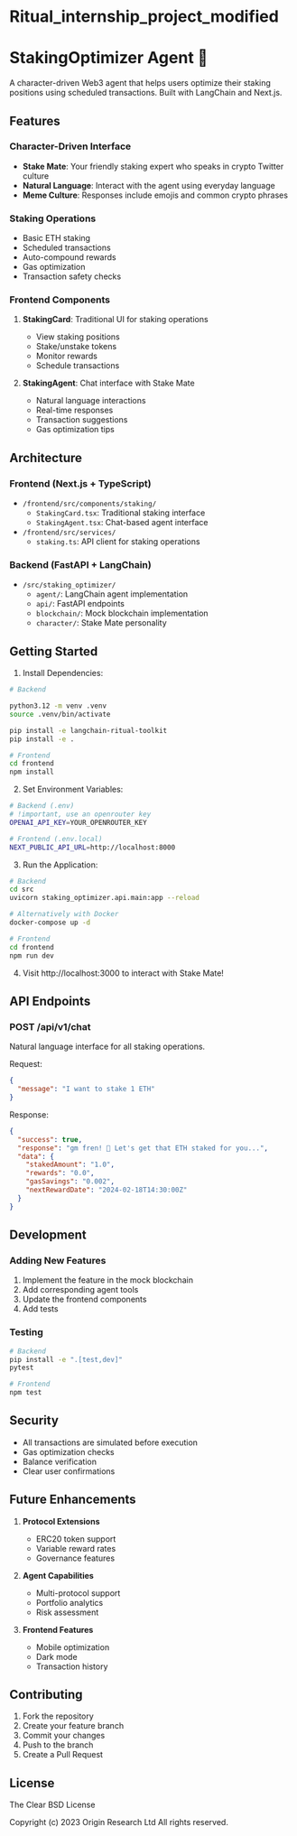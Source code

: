﻿# Ritual_internship_project_modified
# StakingOptimizer Agent 🥩

A character-driven Web3 agent that helps users optimize their staking positions using scheduled transactions. Built with LangChain and Next.js.

## Features

### Character-Driven Interface
- **Stake Mate**: Your friendly staking expert who speaks in crypto Twitter culture
- **Natural Language**: Interact with the agent using everyday language
- **Meme Culture**: Responses include emojis and common crypto phrases

### Staking Operations
- Basic ETH staking
- Scheduled transactions
- Auto-compound rewards
- Gas optimization
- Transaction safety checks

### Frontend Components
1. **StakingCard**: Traditional UI for staking operations
   - View staking positions
   - Stake/unstake tokens
   - Monitor rewards
   - Schedule transactions

2. **StakingAgent**: Chat interface with Stake Mate
   - Natural language interactions
   - Real-time responses
   - Transaction suggestions
   - Gas optimization tips

## Architecture

### Frontend (Next.js + TypeScript)
- `/frontend/src/components/staking/`
  - `StakingCard.tsx`: Traditional staking interface
  - `StakingAgent.tsx`: Chat-based agent interface
- `/frontend/src/services/`
  - `staking.ts`: API client for staking operations

### Backend (FastAPI + LangChain)
- `/src/staking_optimizer/`
  - `agent/`: LangChain agent implementation
  - `api/`: FastAPI endpoints
  - `blockchain/`: Mock blockchain implementation
  - `character/`: Stake Mate personality

## Getting Started

1. Install Dependencies:
```bash
# Backend

python3.12 -m venv .venv
source .venv/bin/activate

pip install -e langchain-ritual-toolkit
pip install -e .

# Frontend
cd frontend
npm install
```

2. Set Environment Variables:
```bash
# Backend (.env)
# !important, use an openrouter key
OPENAI_API_KEY=YOUR_OPENROUTER_KEY

# Frontend (.env.local)
NEXT_PUBLIC_API_URL=http://localhost:8000
```

3. Run the Application:
```bash
# Backend
cd src
uvicorn staking_optimizer.api.main:app --reload

# Alternatively with Docker
docker-compose up -d

# Frontend
cd frontend
npm run dev
```

4. Visit http://localhost:3000 to interact with Stake Mate!

## API Endpoints

### POST /api/v1/chat
Natural language interface for all staking operations.

Request:
```json
{
  "message": "I want to stake 1 ETH"
}
```

Response:
```json
{
  "success": true,
  "response": "gm fren! 🚀 Let's get that ETH staked for you...",
  "data": {
    "stakedAmount": "1.0",
    "rewards": "0.0",
    "gasSavings": "0.002",
    "nextRewardDate": "2024-02-18T14:30:00Z"
  }
}
```

## Development

### Adding New Features
1. Implement the feature in the mock blockchain
2. Add corresponding agent tools
3. Update the frontend components
4. Add tests

### Testing
```bash
# Backend
pip install -e ".[test,dev]"
pytest

# Frontend
npm test
```

## Security

- All transactions are simulated before execution
- Gas optimization checks
- Balance verification
- Clear user confirmations

## Future Enhancements

1. **Protocol Extensions**
   - ERC20 token support
   - Variable reward rates
   - Governance features

2. **Agent Capabilities**
   - Multi-protocol support
   - Portfolio analytics
   - Risk assessment

3. **Frontend Features**
   - Mobile optimization
   - Dark mode
   - Transaction history

## Contributing

1. Fork the repository
2. Create your feature branch
3. Commit your changes
4. Push to the branch
5. Create a Pull Request

## License

The Clear BSD License

Copyright (c) 2023 Origin Research Ltd
All rights reserved.
